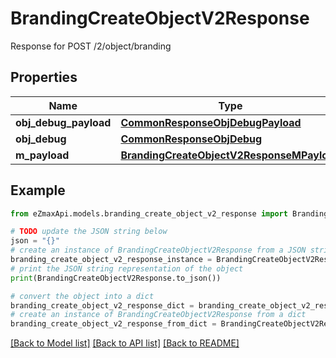 # BrandingCreateObjectV2Response

Response for POST /2/object/branding

## Properties

Name | Type | Description | Notes
------------ | ------------- | ------------- | -------------
**obj_debug_payload** | [**CommonResponseObjDebugPayload**](CommonResponseObjDebugPayload.md) |  | 
**obj_debug** | [**CommonResponseObjDebug**](CommonResponseObjDebug.md) |  | [optional] 
**m_payload** | [**BrandingCreateObjectV2ResponseMPayload**](BrandingCreateObjectV2ResponseMPayload.md) |  | 

## Example

```python
from eZmaxApi.models.branding_create_object_v2_response import BrandingCreateObjectV2Response

# TODO update the JSON string below
json = "{}"
# create an instance of BrandingCreateObjectV2Response from a JSON string
branding_create_object_v2_response_instance = BrandingCreateObjectV2Response.from_json(json)
# print the JSON string representation of the object
print(BrandingCreateObjectV2Response.to_json())

# convert the object into a dict
branding_create_object_v2_response_dict = branding_create_object_v2_response_instance.to_dict()
# create an instance of BrandingCreateObjectV2Response from a dict
branding_create_object_v2_response_from_dict = BrandingCreateObjectV2Response.from_dict(branding_create_object_v2_response_dict)
```
[[Back to Model list]](../README.md#documentation-for-models) [[Back to API list]](../README.md#documentation-for-api-endpoints) [[Back to README]](../README.md)


